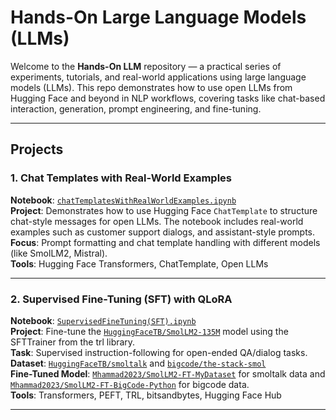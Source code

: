 # Hands-On Large Language Models (LLMs)

Welcome to the **Hands-On LLM** repository — a practical series of experiments, tutorials, and real-world applications using large language models (LLMs). This repo demonstrates how to use open LLMs from Hugging Face and beyond in NLP workflows, covering tasks like chat-based interaction, generation, prompt engineering, and fine-tuning.

---

## Projects

### 1. Chat Templates with Real-World Examples

**Notebook**: [`chatTemplatesWithRealWorldExamples.ipynb`](./chatTemplatesWithRealWorldExamples.ipynb)  
**Project**: Demonstrates how to use Hugging Face `ChatTemplate` to structure chat-style messages for open LLMs. The notebook includes real-world examples such as customer support dialogs, and assistant-style prompts.  
**Focus**: Prompt formatting and chat template handling with different models (like SmolLM2, Mistral).  
**Tools**: Hugging Face Transformers, ChatTemplate, Open LLMs  

---

### 2. Supervised Fine-Tuning (SFT) with QLoRA

**Notebook**: [`SupervisedFineTuning(SFT).ipynb`](./SupervisedFineTuning(SFT).ipynb)  
**Project**:  Fine-tune the [`HuggingFaceTB/SmolLM2-135M`](https://huggingface.co/HuggingFaceTB/SmolLM2-135M) model using the SFTTrainer from the trl library.  
**Task**: Supervised instruction-following for open-ended QA/dialog tasks.  
**Dataset**: [`HuggingFaceTB/smoltalk`](https://huggingface.co/datasets/HuggingFaceTB/smoltalk) and [`bigcode/the-stack-smol`](https://huggingface.co/datasets/bigcode/the-stack-smol)  
**Fine-Tuned Model**: [`Mhammad2023/SmolLM2-FT-MyDataset`](https://huggingface.co/Mhammad2023/SmolLM2-FT-MyDataset) for smoltalk data and [`Mhammad2023/SmolLM2-FT-BigCode-Python`](https://huggingface.co/Mhammad2023/SmolLM2-FT-BigCode-Python) for bigcode data.  
**Tools**: Transformers, PEFT, TRL, bitsandbytes, Hugging Face Hub

---



